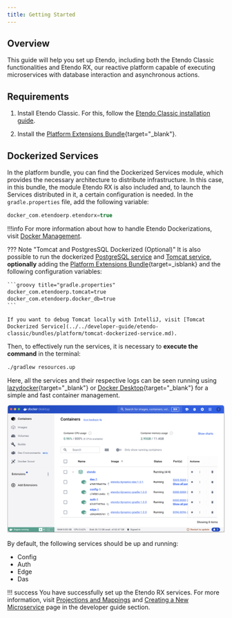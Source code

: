 ```yaml
---
title: Getting Started
---
```


## Overview

This guide will help you set up Etendo, including both the Etendo Classic functionalities and Etendo RX, our reactive platform capable of executing microservices with database interaction and asynchronous actions.

## Requirements

1. Install Etendo Classic. For this, follow the [Etendo Classic installation guide](../../getting-started/installation.md).

2. Install the [Platform Extensions Bundle](https://marketplace.etendo.cloud/#/product-details?module=5AE4A287F2584210876230321FBEE614){target="_blank"}.

## Dockerized Services

In the platform bundle, you can find the Dockerized Services module, which provides the necessary architecture to distribute infrastructure. In this case, in this bundle, the module Etendo RX is also included and, to launch the Services distributed in it, a certain configuration is needed. In the `gradle.properties` file, add the following variable:

``` groovy title="gradle.properties"
docker_com.etendoerp.etendorx=true
```

!!!info
    For more information about how to handle Etendo Dockerizations, visit [Docker Management](../etendo-classic/bundles/platform/docker-management.md). 

??? Note "Tomcat and PostgresSQL Dockerized (Optional)"
    It is also possible to run the dockerized [PostgreSQL service](../platform/docker-management.md#postgres-database-service) and [Tomcat service](../platform/tomcat-dockerized-service.md), **optionally** adding the [Platform Extensions Bundle](https://marketplace.etendo.cloud/#/product-details?module=5AE4A287F2584210876230321FBEE614){target=_isblank} and the following configuration variables:

    ```groovy title="gradle.properties"
    docker_com.etendoerp.tomcat=true
    docker_com.etendoerp.docker_db=true
    ```

    If you want to debug Tomcat locally with IntelliJ, visit [Tomcat Dockerized Service](../../developer-guide/etendo-classic/bundles/platform/tomcat-dockerized-service.md).

Then, to effectively run the services, it is necessary to **execute the command** in the terminal: 

```bash title="Terminal"
./gradlew resources.up
```

Here, all the services and their respective logs can be seen running using [lazydocker](https://github.com/jesseduffield/lazydocker#installation){target="_blank"} or [Docker Desktop](https://www.docker.com/products/docker-desktop/){target="_blank"} for a simple and fast container management. 

![Docker Services](../../assets/developer-guide/etendo-rx/getting-started/rx-services.png)

By default, the following services should be up and running:

- Config
- Auth
- Edge
- Das

!!! success
    You have successfully set up the Etendo RX services. For more information, visit [Projections and Mappings](./concepts/projections.md) and [Creating a New Microservice](../../developer-guide/etendo-rx/tutorials/creating-a-new-microservice.md) page in the developer guide section.